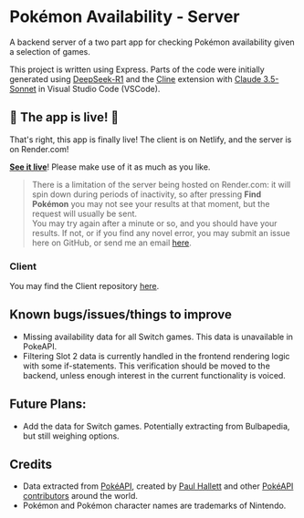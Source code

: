 # Pokémon Availability - Server
A backend server of a two part app for checking Pokémon availability given a selection of games. 

This project is written using Express. Parts of the code were initially generated using [DeepSeek-R1](https://chat.deepseek.com/) and the [Cline](https://cline.bot/) extension with [Claude 3.5-Sonnet](https://claude.ai/) in Visual Studio Code (VSCode).

## 🎉 The app is live! 🥳
That's right, this app is finally live! The client is on Netlify, and the server is on Render.com!

**[See it live](https://pokemon-checker.netlify.app/)**! Please make use of it as much as you like. 

> There is a limitation of the server being hosted on Render.com: it will spin down during periods of inactivity, so after pressing **Find Pokémon** you may not see your results at that moment, but the request will usually be sent. \
> You may try again after a minute or so, and you should have your results. If not, or if you find any novel error, you may submit an issue here on GitHub, or send me an email [here](mailto:vh48@pm.me).


### Client
You may find the Client repository [here](https://github.com/VHCosta/pokemon-availability-client).

## Known bugs/issues/things to improve

* Missing availability data for all Switch games. This data is unavailable in PokeAPI.
* Filtering Slot 2 data is currently handled in the frontend rendering logic with some if-statements. This verification should be moved to the backend, unless enough interest in the current functionality is voiced.

## Future Plans:

* Add the data for Switch games. Potentially extracting from Bulbapedia, but still weighing options.

## Credits

* Data extracted from [PokéAPI](https://pokeapi.co/), created by [Paul Hallett](https://github.com/phalt) and other [PokéAPI contributors](https://github.com/PokeAPI/pokeapi/graphs/contributors) around the world.
* Pokémon and Pokémon character names are trademarks of Nintendo.